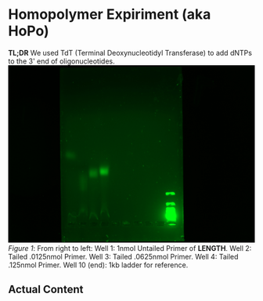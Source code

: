 # Homopolymer Expiriment (aka **HoPo**)

**TL;DR**
We used TdT (Terminal Deoxynucleotidyl Transferase) to add dNTPs to the 3' end of oligonucleotides.
![image](./HoPo3/images/hopo3-70min-1.jpg)
*Figure 1*: From right to left: Well 1: 1nmol Untailed Primer of **LENGTH**. Well 2: Tailed .0125nmol Primer. Well 3:  Tailed .0625nmol Primer. Well 4:  Tailed .125nmol Primer. Well 10 (end): 1kb ladder for reference.

## Actual Content
